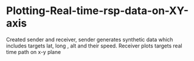# Plotting-Real-time-rsp-data-on-XY-axis
Created sender and receiver, sender generates synthetic data which includes targets lat, long , alt and their speed. Receiver plots targets real time path on x-y plane
